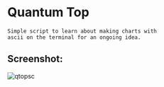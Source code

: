 # Quantum Top


	Simple script to learn about making charts with
	ascii on the terminal for an ongoing idea.
	


## Screenshot:
![qtopsc](https://user-images.githubusercontent.com/55965894/67647692-84d3b680-f909-11e9-84bb-d0bd4f1f0818.png)





